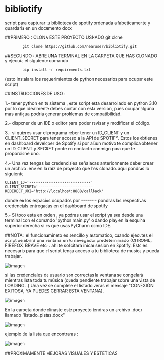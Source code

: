 # bibliotify
script para capturar tu biblioteca de spotify ordenada alfabeticamente y guardarla en un documento docx

##PRIMERO : CLONA ESTE PROYECTO USNADO git clone 

            git clone https://github.com/nearuser/bibliotify.git

##SEGUNDO : ABRE UNA TERMINAL EN LA CARPETA QUE HAS CLONADO y ejecuta el siguiente comando 

            pip install -r requirements.txt
            
(esto instalara los requerimientos de python necesarios para ocupar este script) 

##INSTRUCCIONES DE USO : 

1.- tener python en tu sistema , este script esta desarrollado en python 3.10 por lo que idealmente debes contar con esta version, pues ocupar alguna mas antigua podria generar problemas de compatibilidad. 

2.- disponer de un IDE o editor para poder revisar y modificar el código. 

3.- si quieres usar el programa reber tener un ID_CLIENT y un CLIENT_SECRET para tener acceso a la API de SPOTIFY. Estos los obtienes en dashboard developer       de Spotify
    si por alúun motivo te complica obtener un ID_CLIENT y SECRET ponte en contacto conmigo para que te proporcione uno. 

4.- Una vez tengas las credenciales señaladas anteriormente deber crear un archivo .env en la raíz de proyecto que has clonado. aqui pondras lo siguiente 

    CLIENT_ID='----------------------------'
    CLIENT_SECRET='-------------------------'
    REDIRECT_URI='http://localhost:8888/callback'

  donde en los espacios ocupados por -------- pondras las respectivas credencials entregadas en el dashboard de spotify

5.- Si todo esta en orden , ya podras usar el script ya sea desde una terminal con el comando 'python main.py' o dando play en la esquina superior derecha si      es que usas PyCharm como IDE.

##NOTA : el funcionamineto es sencillo y automatico, cuando ejecutes el script se abrirá una ventana en tu navegador predeterminado (CHROME, FIREFOX, BRAVE etc) . ahi te solicitara inicar sesion en Spotify. Esto es necesario para que el script tenga acceso a tu biblioteca de musica y pueda trabajar. 

![imagen](https://github.com/nearuser/bibliotify/assets/11250699/d9edf1a8-482a-4ee5-958d-219655e5bfcd)



si las credenciales de usuario son correctas la ventana se congelará mientras lista toda tu música (queda pendiente trabajar sobre una vista de LOADING ..) 
Una vez se complete el listado veras el mensaje "CONEXIÓN EXITOSA, YA PUEDES CERRAR ESTA VENTANA).

![imagen](https://github.com/nearuser/bibliotify/assets/11250699/4ad52210-99a4-4212-bef2-5bb78738da3a)

 
En la carpeta donde clinaste este proyecto tendras un archivo .docx llamado "listado_pistas.docx" 

![imagen](https://github.com/nearuser/bibliotify/assets/11250699/982d40f1-1fab-4758-a6dd-925942bf89b0)

ejemplo de la lista que encontraras : 

![imagen](https://github.com/nearuser/bibliotify/assets/11250699/8c2ed027-c764-4758-b686-cab29960514f)





##PROXIMAMENTE MEJORAS VISUALES Y ESTETICAS





